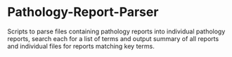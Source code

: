 # Pathology-Report-Parser
Scripts to parse files containing pathology reports into individual pathology reports, search each for a list of terms and output summary of all reports and individual files for reports matching key terms.
